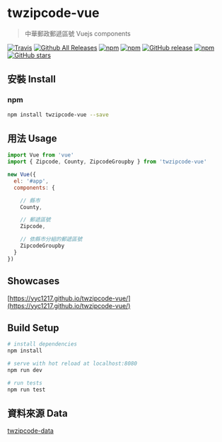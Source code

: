 # twzipcode-vue

> 中華郵政郵遞區號 Vuejs components

[![Travis](https://img.shields.io/travis/yyc1217/twzipcode-vue.svg)]()
[![Github All Releases](https://img.shields.io/github/downloads/yyc1217/twzipcode-vue/total.svg)]()
[![npm](https://img.shields.io/npm/dt/twzipcode-vue.svg)]()
[![npm](https://img.shields.io/npm/v/twzipcode-vue.svg)]()
[![GitHub release](https://img.shields.io/github/release/yyc1217/twzipcode-vue.svg)]()
[![npm](https://img.shields.io/npm/l/twzipcode-vue.svg)]()
[![GitHub stars](https://img.shields.io/github/stars/yyc1217/twzipcode-vue.svg?style=social&label=Star)]()

## 安裝 Install

### npm
```bash
npm install twzipcode-vue --save
```

## 用法 Usage
```javascript
import Vue from 'vue'
import { Zipcode, County, ZipcodeGroupby } from 'twzipcode-vue'

new Vue({
  el: '#app',
  components: {

    // 縣市
    County,

    // 郵遞區號
    Zipcode,

    // 依縣市分組的郵遞區號
    ZipcodeGroupby
  }
})
```

## Showcases
[https://yyc1217.github.io/twzipcode-vue/](https://yyc1217.github.io/twzipcode-vue/)

## Build Setup

``` bash
# install dependencies
npm install

# serve with hot reload at localhost:8080
npm run dev

# run tests
npm run test
```

## 資料來源 Data
[twzipcode-data](https://github.com/yyc1217/twzipcode-data)